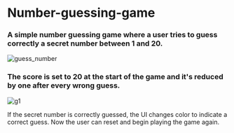 # Number-guessing-game

### A simple number guessing game where a user tries to guess correctly a secret number between 1 and 20. 
 
 ![guess_number](https://user-images.githubusercontent.com/97234029/158019269-9720fc4a-bb73-4fc8-921b-e971e8e60fa8.jpg)

### The score is set to 20 at the start of the game and it's reduced by one after every wrong guess. 

![g1](https://user-images.githubusercontent.com/97234029/159164901-07232e7e-e8ff-4167-b0b6-44d067bc7007.jpg)

If the secret number is correctly guessed, the UI changes color to indicate a correct guess. Now the user can reset and begin playing the game again.
